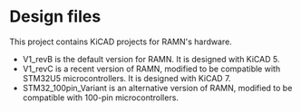# Design files

This project contains KiCAD projects for RAMN's hardware.

- V1_revB is the default version for RAMN. It is designed with KiCAD 5.
- V1_revC is a recent version of RAMN, modified to be compatible with STM32U5 microcontrollers. It is designed with KiCAD 7.
- STM32_100pin_Variant is an alternative version of RAMN, modified to be compatible with 100-pin microcontrollers.
